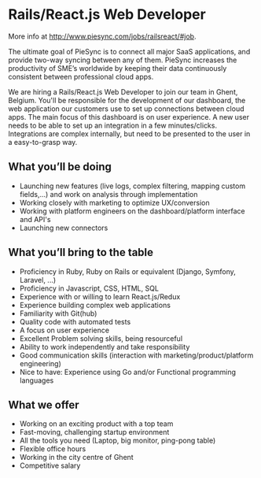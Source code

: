 # Rails/React.js Web Developer

More info at http://www.piesync.com/jobs/railsreact/#job.

The ultimate goal of PieSync is to connect all major SaaS applications, and provide two-way syncing between any of them. PieSync increases the productivity of SME’s worldwide by keeping their data continuously consistent between professional cloud apps.

We are hiring a Rails/React.js Web Developer to join our team in Ghent, Belgium. You'll be responsible for the development of our dashboard, the web application our customers use to set up connections between cloud apps. The main focus of this dashboard is on user experience. A new user needs to be able to set up an integration in a few minutes/clicks. Integrations are complex internally, but need to be presented to the user in a easy-to-grasp way.

## What you’ll be doing

* Launching new features (live logs, complex filtering, mapping custom fields,...) and work on analysis through implementation
* Working closely with marketing to optimize UX/conversion
* Working with platform engineers on the dashboard/platform interface and API's
* Launching new connectors

## What you’ll bring to the table

* Proficiency in Ruby, Ruby on Rails or equivalent (Django, Symfony, Laravel, ...)
* Proficiency in Javascript, CSS, HTML, SQL
* Experience with or willing to learn React.js/Redux
* Experience building complex web applications
* Familiarity with Git(hub)
* Quality code with automated tests
* A focus on user experience
* Excellent Problem solving skills, being resourceful
* Ability to work independently and take responsibility
* Good communication skills (interaction with marketing/product/platform engineering)
* Nice to have: Experience using Go and/or Functional programming languages

## What we offer

* Working on an exciting product with a top team
* Fast-moving, challenging startup environment
* All the tools you need (Laptop, big monitor, ping-pong table)
* Flexible office hours
* Working in the city centre of Ghent
* Competitive salary
